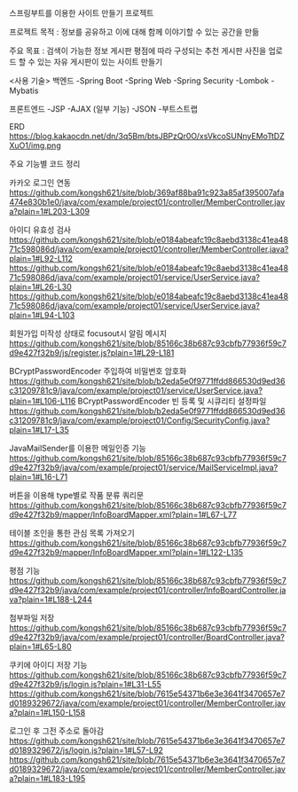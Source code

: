 스프링부트를 이용한 사이트 만들기 프로젝트

프로젝트 목적
: 정보를 공유하고 이에 대해 함께 이야기할 수 있는 공간을 만듦

주요 목표
: 검색이 가능한 정보 게시판
  평점에 따라 구성되는 추천 게시판
  사진을 업로드 할 수 있는 자유 게시판이 있는 사이트 만들기

<사용 기술>
백엔드
-Spring Boot
-Spring Web
-Spring Security
-Lombok
-Mybatis

프론트엔드
-JSP
-AJAX (일부 기능)
-JSON
-부트스트랩


ERD
https://blog.kakaocdn.net/dn/3q5Bm/btsJBPzQr0O/xsVkcoSUNnyEMoTtDZXuO1/img.png

주요 기능별 코드 정리

카카오 로그인 연동
https://github.com/kongsh621/site/blob/369af88ba91c923a85af395007afa474e830b1e0/java/com/example/project01/controller/MemberController.java?plain=1#L203-L309

아이디 유효성 검사
https://github.com/kongsh621/site/blob/e0184abeafc19c8aebd3138c41ea4871c598086d/java/com/example/project01/controller/MemberController.java?plain=1#L92-L112
https://github.com/kongsh621/site/blob/e0184abeafc19c8aebd3138c41ea4871c598086d/java/com/example/project01/service/UserService.java?plain=1#L26-L30
https://github.com/kongsh621/site/blob/e0184abeafc19c8aebd3138c41ea4871c598086d/java/com/example/project01/service/UserService.java?plain=1#L94-L103

회원가입 미작성 상태로 focusout시 알림 메시지
https://github.com/kongsh621/site/blob/85166c38b687c93cbfb77936f59c7d9e427f32b9/js/register.js?plain=1#L29-L181

BCryptPasswordEncoder 주입하여 비밀번호 암호화
https://github.com/kongsh621/site/blob/b2eda5e0f9771ffdd866530d9ed36c31209781c9/java/com/example/project01/service/UserService.java?plain=1#L106-L116
BCryptPasswordEncoder 빈 등록 및 시큐리티 설정파일
https://github.com/kongsh621/site/blob/b2eda5e0f9771ffdd866530d9ed36c31209781c9/java/com/example/project01/Config/SecurityConfig.java?plain=1#L17-L35

JavaMailSender를 이용한 메일인증 기능
https://github.com/kongsh621/site/blob/85166c38b687c93cbfb77936f59c7d9e427f32b9/java/com/example/project01/service/MailServiceImpl.java?plain=1#L16-L71

버튼을 이용해 type별로 작품 분류 쿼리문
https://github.com/kongsh621/site/blob/85166c38b687c93cbfb77936f59c7d9e427f32b9/mapper/InfoBoardMapper.xml?plain=1#L67-L77

테이블 조인을 통한 관심 목록 가져오기
https://github.com/kongsh621/site/blob/85166c38b687c93cbfb77936f59c7d9e427f32b9/mapper/InfoBoardMapper.xml?plain=1#L122-L135

평점 기능
https://github.com/kongsh621/site/blob/85166c38b687c93cbfb77936f59c7d9e427f32b9/java/com/example/project01/controller/InfoBoardController.java?plain=1#L188-L244

첨부파일 저장
https://github.com/kongsh621/site/blob/85166c38b687c93cbfb77936f59c7d9e427f32b9/java/com/example/project01/controller/BoardController.java?plain=1#L65-L80

쿠키에 아이디 저장 기능
https://github.com/kongsh621/site/blob/85166c38b687c93cbfb77936f59c7d9e427f32b9/js/login.js?plain=1#L31-L55
https://github.com/kongsh621/site/blob/7615e54371b6e3e3641f3470657e7d0189329672/java/com/example/project01/controller/MemberController.java?plain=1#L150-L158

로그인 후 그전 주소로 돌아감
https://github.com/kongsh621/site/blob/7615e54371b6e3e3641f3470657e7d0189329672/js/login.js?plain=1#L57-L92
https://github.com/kongsh621/site/blob/7615e54371b6e3e3641f3470657e7d0189329672/java/com/example/project01/controller/MemberController.java?plain=1#L183-L195
